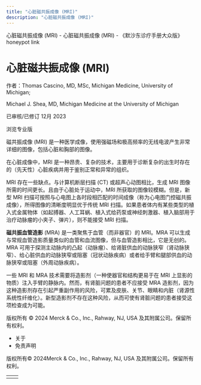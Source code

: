 ```yaml
---
title: "心脏磁共振成像 (MRI)"
description: "心脏磁共振成像 (MRI)"
---
```


﻿心脏磁共振成像 (MRI) - 心脏磁共振成像 (MRI) - 《默沙东诊疗手册大众版》 honeypot link

# 心脏磁共振成像 (MRI)

作者：Thomas Cascino, MD, MSc, Michigan Medicine, University of Michigan;

Michael J. Shea, MD, Michigan Medicine at the University of Michigan

已审核/已修订 12月 2023

浏览专业版

磁共振成像 (MRI) 是一种医学成像，使用强磁场和极高频率的无线电波产生非常详细的图像，包括心脏和胸部的图像。

在心脏成像中，MRI 是一种昂贵、复杂的技术，主要用于诊断复杂的出生时存在的（先天性）心脏疾病并用于鉴别正常和异常的组织。

MRI 存在一些缺点。与计算机断层扫描 (CT) 或超声心动图相比，生成 MRI 图像所需的时间更长。且由于心脏处于运动中，MRI 所获取的图像较模糊。但是，新型 MRI 扫描可按照与心电图上各时段相匹配的时间成像（称为心电图门控磁共振成像），所得图像的清晰度明显优于传统 MRI 扫描。如果患者体内有某些类型的植入式金属物体（如起搏器、人工耳蜗、植入式给药泵或神经刺激器、植入脑部用于治疗动脉瘤的小夹子、弹片），则不能接受 MRI 扫描。

**磁共振血管造影** (MRA) 是一类聚焦于血管（而非器官）的 MRI。MRA 可以生成与常规血管造影质量类似的血管和血流图像，但与血管造影相比，它是无创的。MRA 可用于探测主动脉内的凸起（动脉瘤）、给肾脏供血的动脉狭窄（肾动脉狭窄）、给心脏供血的动脉狭窄或阻塞（冠状动脉疾病）或者给手臂和腿部供血的动脉狭窄或阻塞（外周动脉疾病）。

一些 MRI 和 MRA 技术需要将造影剂（一种使器官和结构更易于在 MRI 上显影的物质）注入手臂的静脉内。然而，有肾脏问题的患者不应接受 MRA 造影剂，因为这种造影剂存在引起严重副作用的风险，可累及皮肤、关节、眼睛和内脏（肾源性系统性纤维化）。新型造影剂不存在这种风险，从而可使有肾脏问题的患者接受这项检查成为可能。



版权所有 © 2024
Merck & Co., Inc., Rahway, NJ, USA 及其附属公司。保留所有权利。

- 关于
- 免责声明

版权所有© 2024Merck & Co., Inc., Rahway, NJ, USA 及其附属公司。保留所有权利。

|     |     |
| --- | --- |
|  |  |